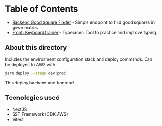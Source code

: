 # Table of Contents

- [Backend Good Square Finder](./back/) - Simple endpoint to find good squares in given matrix.
- [Front: Keyboard trainer](./front/) - Typeracer: Tool to practice and improve typing.

## About this directory

Includes the environment configuration stack and deploy commands. Can be deployed to AWS with:

```bash
yarn deploy --stage dev|prod
```

This deploy backend and frontend.

## Tecnologies used

- NextJS
- SST Framework (CDK AWS)
- Vitest
